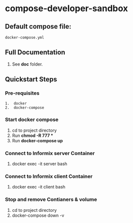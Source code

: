 # compose-developer-sandbox

## Default compose file:
    docker-compose.yml

## Full Documentation
1.  See __doc__ folder.

## Quickstart Steps

### Pre-requisites
    1.  docker
    2.  docker-compose

### Start docker compose 
1.  cd to project directory 
2.  Run __chmod -R 777 *__ 
3.  Run __docker-compose up__ 

### Connect to Informix server Container
1.  docker exec -it server bash

### Connect to Informix client Container
1. docker exec -it client bash


### Stop and remove Contianers & volume 
1.  cd to project directory 
2.  docker-compose down -v


